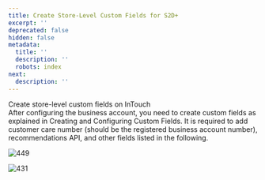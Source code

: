 ```yaml
---
title: Create Store-Level Custom Fields for S2D+
excerpt: ''
deprecated: false
hidden: false
metadata:
  title: ''
  description: ''
  robots: index
next:
  description: ''
---
```

Create store-level custom fields on InTouch\
After configuring the business account, you need to create custom fields as explained in Creating and Configuring Custom Fields. It is required to add customer care number (should be the registered business account number), recommendations API, and other fields listed in the following.

![449](https://files.readme.io/e7130ed-following_1.png "following 1.png")

![431](https://files.readme.io/0adddde-following_2.png "following 2.png")
